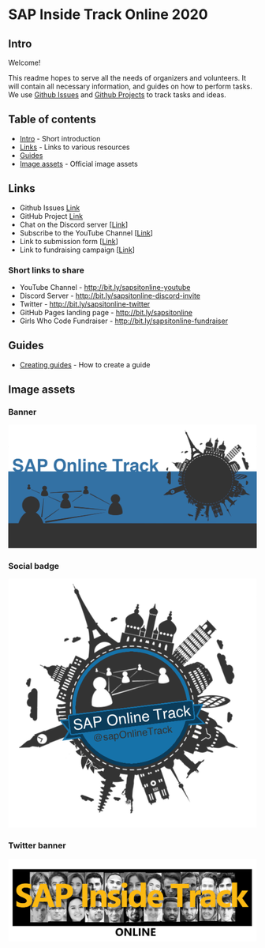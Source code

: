# SAP Inside Track Online 2020

## Intro
Welcome! 

This readme hopes to serve all the needs of organizers and volunteers. It will contain all necessary information, and guides on how to perform tasks. We use [Github Issues](https://github.com/SAP-Inside-Track-Online/sitONLINE-2020/issues) and [Github Projects](https://github.com/SAP-Inside-Track-Online/sitONLINE-2020/projects/1) to track tasks and ideas.

## Table of contents
- [Intro](#intro) - Short introduction
- [Links](#links) - Links to various resources
- [Guides](#guides)
- [Image assets](#image-assets) - Official image assets
  
## Links
* Github Issues [Link](https://github.com/SAP-Inside-Track-Online/sitONLINE-2020/issues)
* GitHub Project [Link](https://github.com/SAP-Inside-Track-Online/sitONLINE-2020/projects/1)
* Chat on the Discord server [[Link](https://discord.gg/EgmTNT)]
* Subscribe to the YouTube Channel [[Link](https://www.youtube.com/channel/UCbVRw2p01YO3xdn9aFfVIqg)]
* Link to submission form [[Link](https://forms.gle/Nw8HKV9QwuwaAD1w6)]
* Link to fundraising campaign [[Link](https://www.classy.org/give/t285233/#!/donation/checkout)]

### Short links to share
* YouTube Channel - http://bit.ly/sapsitonline-youtube
* Discord Server - http://bit.ly/sapsitonline-discord-invite
* Twitter - http://bit.ly/sapsitonline-twitter
* GitHub Pages landing page - http://bit.ly/sapsitonline
* Girls Who Code Fundraiser - http://bit.ly/sapsitonline-fundraiser

## Guides
* [Creating guides](./guides/creating-guides/creating-guides.md) - How to create a guide

## Image assets

### Banner
![sitONLINE banner](images/saponlinetrack-banner.png)

### Social badge
![sitONLINE social badge](images/saponlinetrack-sosial-badge.png)

### Twitter banner
![sitONLINE twiter banner](images/sitONLINE-twitter-banner.png)
